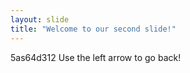 ```yaml
---
layout: slide
title: "Welcome to our second slide!"
---
```

5as64d312
Use the left arrow to go back!

